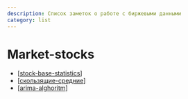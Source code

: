 ```yaml
---
description: Список заметок о работе с биржевыми данными
category: list
---
```


# Market-stocks

- [[stock-base-statistics]]
- [[скользящие-средние]]
- [[arima-alghoritm]]

[//begin]: # "Autogenerated link references for markdown compatibility"
[stock-base-statistics]: ../notes/stock-base-statistics "Stock basic statistics"
[скользящие-средние]: ../notes/скользящие-средние "Скользящие средние (moving average)"
[arima-alghoritm]: ../notes/arima-alghoritm "Arima-alghoritm"
[//end]: # "Autogenerated link references"